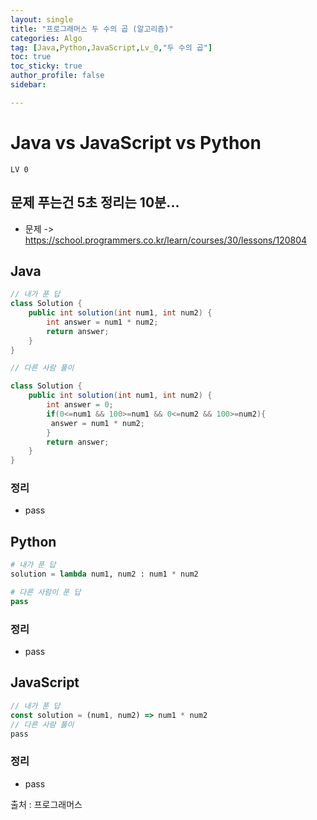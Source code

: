 ```yaml
---
layout: single
title: "프로그래머스 두 수의 곱 (알고리즘)"
categories: Algo
tag: [Java,Python,JavaScript,Lv_0,"두 수의 곱"]
toc: true
toc_sticky: true
author_profile: false
sidebar:

---
```

# Java vs JavaScript vs Python

`LV 0`
## 문제 푸는건 5초 정리는 10분...

- 문제 -> https://school.programmers.co.kr/learn/courses/30/lessons/120804

## Java

```java
// 내가 푼 답
class Solution {
    public int solution(int num1, int num2) {
        int answer = num1 * num2;
        return answer;
    }
}

// 다른 사람 풀이 

class Solution {
    public int solution(int num1, int num2) {
        int answer = 0;
        if(0<=num1 && 100>=num1 && 0<=num2 && 100>=num2){
         answer = num1 * num2;
        }
        return answer;
    }
}

```
### 정리
- pass


## Python
```python
# 내가 푼 답
solution = lambda num1, num2 : num1 * num2

# 다른 사람이 푼 답
pass
```
### 정리
- pass
## JavaScript

```javascript
// 내가 푼 답
const solution = (num1, num2) => num1 * num2
// 다른 사람 풀이
pass
```
### 정리
-  pass


출처 : 프로그래머스
